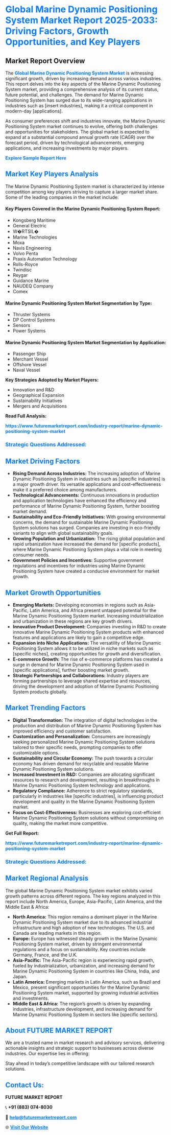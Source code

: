 <h1 style="color: #007BFF;">Global Marine Dynamic Positioning System Market Report 2025-2033: Driving Factors, Growth Opportunities, and Key Players</h1>

<section id="overview">
<h2>Market Report Overview</h2>
<p>The <a href="https://www.futuremarketreport.com/industry-report/marine-dynamic-positioning-system-market" style="color: #007BFF; text-decoration: none;"><strong>Global Marine Dynamic Positioning System Market</strong></a> is witnessing significant growth, driven by increasing demand across various industries. This report delves into the key aspects of the Marine Dynamic Positioning System market, providing a comprehensive analysis of its current status, future potential, and challenges. The demand for Marine Dynamic Positioning System has surged due to its wide-ranging applications in industries such as [insert industries], making it a critical component in modern-day [applications].</p>
<p>As consumer preferences shift and industries innovate, the Marine Dynamic Positioning System market continues to evolve, offering both challenges and opportunities for stakeholders. The global market is expected to expand at a substantial compound annual growth rate (CAGR) over the forecast period, driven by technological advancements, emerging applications, and increasing investments by major players.</p>
</section>

<section id="overview">
<p><a href="https://www.futuremarketreport.com/request-sample/reportId=61405" style="color: #007BFF; text-decoration: none;"><strong>Explore Sample Report Here</strong></a></p>
</section>

<section id="key-players">
<h2 style="color: #007BFF;">Market Key Players Analysis</h2>
<p>The Marine Dynamic Positioning System market is characterized by intense competition among key players striving to capture a larger market share. Some of the leading companies in the market include:</p>
<h4>Key Players Covered in the Marine Dynamic Positioning System Report:</h4>
<ul><li>Kongsberg Maritime</li><li>General Electric</li><li>W�RTSIL�</li><li>Marine Technologies</li><li>Moxa</li><li>Navis Engineering</li><li>Volvo Penta</li><li>Praxis Automation Technology</li><li>Rolls-Royce</li><li>Twindisc</li><li>Reygar</li><li>Guidance Marine</li><li>NAUDEQ Company</li><li>Comex</li></ul>
<h4>Marine Dynamic Positioning System Market Segmentation by Type:</h4>
<ul><li>Thruster Systems</li><li>DP Control Systems</li><li>Sensors</li><li>Power Systems</li></ul>

<h4>Marine Dynamic Positioning System Market Segmentation by Application:</h4>
<ul><li>Passenger Ship</li><li>Merchant Vessel</li><li>Offshore Vessel</li><li>Naval Vessel</li></ul>
<p><strong>Key Strategies Adopted by Market Players:</strong></p>
<ul>
<li>Innovation and R&D</li>
<li>Geographical Expansion</li>
<li>Sustainability Initiatives</li>
<li>Mergers and Acquisitions</li>
</ul>
</section>

<section>
<p><strong>Read Full Analysis: </strong></p><a href="https://www.futuremarketreport.com/industry-report/marine-dynamic-positioning-system-market" style="color: #007BFF; text-decoration: none;"><strong>https://www.futuremarketreport.com/industry-report/marine-dynamic-positioning-system-market</strong></a>
<h3 style="color: #007BFF;">Strategic Questions Addressed:</h3>
</section>

<section id="driving-factors">
<h2 style="color: #007BFF;">Market Driving Factors</h2>
<ul>
<li><strong>Rising Demand Across Industries:</strong> The increasing adoption of Marine Dynamic Positioning System in industries such as [specific industries] is a major growth driver. Its versatile applications and cost-effectiveness make it a preferred choice among manufacturers.</li>
<li><strong>Technological Advancements:</strong> Continuous innovations in production and application technologies have enhanced the efficiency and performance of Marine Dynamic Positioning System, further boosting market demand.</li>
<li><strong>Sustainability and Eco-Friendly Initiatives:</strong> With growing environmental concerns, the demand for sustainable Marine Dynamic Positioning System solutions has surged. Companies are investing in eco-friendly variants to align with global sustainability goals.</li>
<li><strong>Growing Population and Urbanization:</strong> The rising global population and rapid urbanization have increased the demand for [specific products], where Marine Dynamic Positioning System plays a vital role in meeting consumer needs.</li>
<li><strong>Government Policies and Incentives:</strong> Supportive government regulations and incentives for industries using Marine Dynamic Positioning System have created a conducive environment for market growth.</li>
</ul>
</section>

<section id="growth-opportunities">
<h2 style="color: #007BFF;">Market Growth Opportunities</h2>
<ul>
<li><strong>Emerging Markets:</strong> Developing economies in regions such as Asia-Pacific, Latin America, and Africa present untapped potential for the Marine Dynamic Positioning System market. Increasing industrialization and urbanization in these regions are key growth drivers.</li>
<li><strong>Innovative Product Development:</strong> Companies investing in R&D to create innovative Marine Dynamic Positioning System products with enhanced features and applications are likely to gain a competitive edge.</li>
<li><strong>Expansion into Niche Applications:</strong> The versatility of Marine Dynamic Positioning System allows it to be utilized in niche markets such as [specific niches], creating opportunities for growth and diversification.</li>
<li><strong>E-commerce Growth:</strong> The rise of e-commerce platforms has created a surge in demand for Marine Dynamic Positioning System used in [specific applications], further boosting market growth.</li>
<li><strong>Strategic Partnerships and Collaborations:</strong> Industry players are forming partnerships to leverage shared expertise and resources, driving the development and adoption of Marine Dynamic Positioning System products globally.</li>
</ul>
</section>

<section id="trending-factors">
<h2 style="color: #007BFF;">Market Trending Factors</h2>
<ul>
<li><strong>Digital Transformation:</strong> The integration of digital technologies in the production and distribution of Marine Dynamic Positioning System has improved efficiency and customer satisfaction.</li>
<li><strong>Customization and Personalization:</strong> Consumers are increasingly seeking personalized Marine Dynamic Positioning System solutions tailored to their specific needs, prompting companies to offer customizable options.</li>
<li><strong>Sustainability and Circular Economy:</strong> The push towards a circular economy has driven demand for recyclable and reusable Marine Dynamic Positioning System solutions.</li>
<li><strong>Increased Investment in R&D:</strong> Companies are allocating significant resources to research and development, resulting in breakthroughs in Marine Dynamic Positioning System technology and applications.</li>
<li><strong>Regulatory Compliance:</strong> Adherence to strict regulatory standards, particularly in industries like [specific industries], is influencing product development and quality in the Marine Dynamic Positioning System market.</li>
<li><strong>Focus on Cost-Effectiveness:</strong> Businesses are exploring cost-efficient Marine Dynamic Positioning System solutions without compromising on quality, making the market more competitive.</li>
</ul>
</section>

<section>
<p><strong>Get Full Report: </strong></p><a href="https://www.futuremarketreport.com/industry-report/marine-dynamic-positioning-system-market" style="color: #007BFF; text-decoration: none;"><strong>https://www.futuremarketreport.com/industry-report/marine-dynamic-positioning-system-market</strong></a>
<h3 style="color: #007BFF;">Strategic Questions Addressed:</h3>
</section>


<section id="regional-analysis">
<h2 style="color: #007BFF;">Market Regional Analysis</h2>
<p>The global Marine Dynamic Positioning System market exhibits varied growth patterns across different regions. The key regions analyzed in this report include North America, Europe, Asia-Pacific, Latin America, and the Middle East & Africa:</p>
<ul>
<li><strong>North America:</strong> This region remains a dominant player in the Marine Dynamic Positioning System market due to its advanced industrial infrastructure and high adoption of new technologies. The U.S. and Canada are leading markets in this region.</li>
<li><strong>Europe:</strong> Europe has witnessed steady growth in the Marine Dynamic Positioning System market, driven by stringent environmental regulations and a focus on sustainability. Key countries include Germany, France, and the U.K.</li>
<li><strong>Asia-Pacific:</strong> The Asia-Pacific region is experiencing rapid growth, fueled by industrialization, urbanization, and increasing demand for Marine Dynamic Positioning System in countries like China, India, and Japan.</li>
<li><strong>Latin America:</strong> Emerging markets in Latin America, such as Brazil and Mexico, present significant opportunities for the Marine Dynamic Positioning System market, supported by growing industrial activities and investments.</li>
<li><strong>Middle East & Africa:</strong> The region’s growth is driven by expanding industries, infrastructure development, and increasing demand for Marine Dynamic Positioning System in sectors like [specific sectors].</li>
</ul>
</section>

<footer>
<h2 style="color: #007BFF;">About FUTURE MARKET REPORT</h2>
<p>We are a trusted name in market research and advisory services, delivering actionable insights and strategic support to businesses across diverse industries. Our expertise lies in offering:</p>

<p>Stay ahead in today’s competitive landscape with our tailored research solutions.</p>

<h2 style="color: #007BFF;">Contact Us:</h2>
<p><strong>FUTURE MARKET REPORT</strong></p>
<p>📞 <strong>+91 (883) 074-8030</strong></p>
<p>📧 <strong><a href="mailto:help@futuremarketreport.com" style="color: #007BFF;">help@futuremarketreport.com</a></strong></p>
<p>🌐 <strong><a href="https://www.futuremarketreport.com/" style="color: #007BFF;">Visit Our Website</a></strong></p>
</footer>
